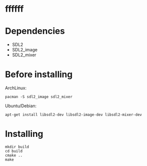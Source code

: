 # ffffff

# Dependencies
* SDL2
* SDL2_image
* SDL2_mixer

# Before installing
ArchLinux:
```
pacman -S sdl2_image sdl2_mixer
```
Ubuntu/Debian:
```
apt-get install libsdl2-dev libsdl2-image-dev libsdl2-mixer-dev 
```

# Installing

```
mkdir build
cd build
cmake ..
make
```
